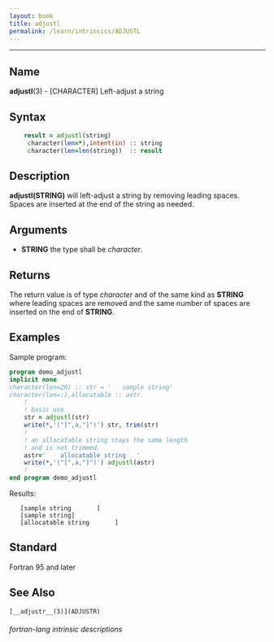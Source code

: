 ```yaml
---
layout: book
title: adjustl
permalink: /learn/intrinsics/ADJUSTL
---
```

-------------------------------------------------------------------------------
## __Name__

__adjustl__(3) - \[CHARACTER\] Left-adjust a string

## __Syntax__


```fortran
    result = adjustl(string)
     character(len=*),intent(in) :: string
     character(len=len(string))  :: result
```

## __Description__

__adjustl(STRING)__ will left-adjust a string by removing leading
spaces. Spaces are inserted at the end of the string as needed.

## __Arguments__

  - __STRING__
    the type shall be _character_.

## __Returns__

The return value is of type _character_ and of the same kind as __STRING__
where leading spaces are removed and the same number of spaces are
inserted on the end of __STRING__.

## __Examples__

Sample program:

```fortran
program demo_adjustl
implicit none
character(len=20) :: str = '   sample string'
character(len=:),allocatable :: astr
    !
    ! basic use
    str = adjustl(str)
    write(*,'("[",a,"]")') str, trim(str)
    !
    ! an allocatable string stays the same length
    ! and is not trimmed.
    astr='    allocatable string   '
    write(*,'("[",a,"]")') adjustl(astr)
    !
end program demo_adjustl
```
Results:

```
   [sample string       ]
   [sample string]
   [allocatable string       ]
```

## __Standard__

Fortran 95 and later

## __See Also__

    [__adjustr__(3)](ADJUSTR)

###### fortran-lang intrinsic descriptions

